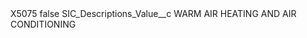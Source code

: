 <?xml version="1.0" encoding="UTF-8"?>
<CustomMetadata xmlns="http://soap.sforce.com/2006/04/metadata" xmlns:xsi="http://www.w3.org/2001/XMLSchema-instance" xmlns:xsd="http://www.w3.org/2001/XMLSchema">
    <label>X5075</label>
    <protected>false</protected>
    <values>
        <field>SIC_Descriptions_Value__c</field>
        <value xsi:type="xsd:string">WARM AIR HEATING AND AIR CONDITIONING</value>
    </values>
</CustomMetadata>
